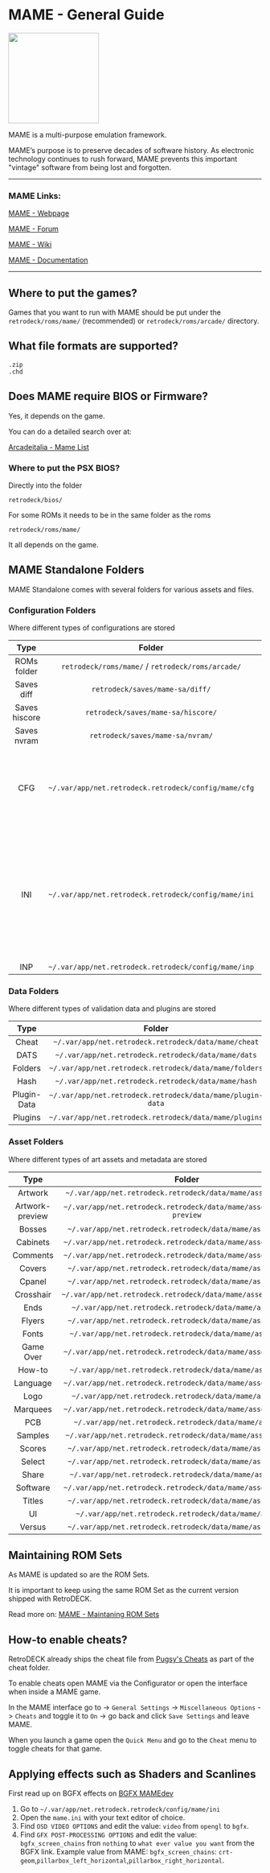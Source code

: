 # MAME - General Guide

<img src="../../../wiki_images/logos/mame-logo.png" width="180">

MAME is a multi-purpose emulation framework.

MAME’s purpose is to preserve decades of software history. As electronic technology continues to rush forward, MAME prevents this important "vintage" software from being lost and forgotten. 

---

### MAME Links:

[MAME - Webpage](https://www.mamedev.org/)

[MAME - Forum](https://forum.mamedev.org/)

[MAME - Wiki](https://wiki.mamedev.org/index.php?title=Main_Page)

[MAME - Documentation](https://docs.mamedev.org/)

---

## Where to put the games?

Games that you want to run with MAME should be put under the `retrodeck/roms/mame/` (recommended) or `retrodeck/roms/arcade/` directory.

## What file formats are supported?

```
.zip
.chd
```

## Does MAME require BIOS or Firmware?

Yes, it depends on the game.

You can do a detailed search over at:

[Arcadeitalia - Mame List](http://adb.arcadeitalia.net/lista_mame.php)

### Where to put the PSX BIOS?

Directly into the folder

`retrodeck/bios/`

For some ROMs it needs to be in the same folder as the roms 

`retrodeck/roms/mame/` 

It all depends on the game.

## MAME Standalone Folders

MAME Standalone comes with several folders for various assets and files.

### Configuration Folders

Where different types of configurations are stored

| Type | Folder                 |    Comment |
| :---:   | :---:               |      :---:     |
| ROMs folder |`retrodeck/roms/mame/` / `retrodeck/roms/arcade/`  |    |
| Saves diff |`retrodeck/saves/mame-sa/diff/` |    |
| Saves hiscore |`retrodeck/saves/mame-sa/hiscore/` |    |
| Saves nvram |`retrodeck/saves/mame-sa/nvram/` |    |
| CFG |`~/.var/app/net.retrodeck.retrodeck/config/mame/cfg` |  This is where the `default.cfg` is and also any custom game configs are saved.   |
| INI |`~/.var/app/net.retrodeck.retrodeck/config/mame/ini` |  This is where `ui.ini` and `mame.ini` files are located. But they should not be touched unless you know what you are doing.  |
| INP |`~/.var/app/net.retrodeck.retrodeck/config/mame/inp` |  |

### Data Folders

Where different types of validation data and plugins are stored

| Type | Folder                 |    Comment |
| :---:   | :---:               |      :---:     |
| Cheat |`~/.var/app/net.retrodeck.retrodeck/data/mame/cheat` |    |
| DATS |`~/.var/app/net.retrodeck.retrodeck/data/mame/dats` |    |
| Folders |`~/.var/app/net.retrodeck.retrodeck/data/mame/folders` |  |
| Hash |`~/.var/app/net.retrodeck.retrodeck/data/mame/hash` |  |
| Plugin-Data |`~/.var/app/net.retrodeck.retrodeck/data/mame/plugin-data`|  |
| Plugins |`~/.var/app/net.retrodeck.retrodeck/data/mame/plugins`|  |

### Asset Folders

Where different types of art assets and metadata are stored

| Type | Folder                 |    Comment |
| :---:   | :---:               |      :---:     |
| Artwork |`~/.var/app/net.retrodeck.retrodeck/data/mame/assets/artwork` |    |
| Artwork-preview |`~/.var/app/net.retrodeck.retrodeck/data/mame/assets/artwork-preview` |    |
| Bosses |`~/.var/app/net.retrodeck.retrodeck/data/mame/assets/bosses` |    |
| Cabinets | `~/.var/app/net.retrodeck.retrodeck/data/mame/assets/cabinets` |    |
| Comments |`~/.var/app/net.retrodeck.retrodeck/data/mame/assets/comments`|    |
| Covers |`~/.var/app/net.retrodeck.retrodeck/data/mame/assets/covers` |    |
| Cpanel |`~/.var/app/net.retrodeck.retrodeck/data/mame/assets/cpanel` |    |
| Crosshair |`~/.var/app/net.retrodeck.retrodeck/data/mame/assets/crosshair` |    |
| Ends |`~/.var/app/net.retrodeck.retrodeck/data/mame/assets/ends` |    |
| Flyers |`~/.var/app/net.retrodeck.retrodeck/data/mame/assets/flyers` |    |
| Fonts |`~/.var/app/net.retrodeck.retrodeck/data/mame/assets/fonts` |    |
| Game Over |`~/.var/app/net.retrodeck.retrodeck/data/mame/assets/gameover` |    |
| How-to |`~/.var/app/net.retrodeck.retrodeck/data/mame/assets/howto` |    |
| Language |`~/.var/app/net.retrodeck.retrodeck/data/mame/assets/language`|    |
| Logo |`~/.var/app/net.retrodeck.retrodeck/data/mame/assets/logo` |    |
| Marquees |`~/.var/app/net.retrodeck.retrodeck/data/mame/assets/marquees` |    |
| PCB |`~/.var/app/net.retrodeck.retrodeck/data/mame/assets/pcb`|    |
| Samples |`~/.var/app/net.retrodeck.retrodeck/data/mame/assets/samples`|    |
| Scores |`~/.var/app/net.retrodeck.retrodeck/data/mame/assets/scores` |    |
| Select |`~/.var/app/net.retrodeck.retrodeck/data/mame/assets/select` |    |
| Share |`~/.var/app/net.retrodeck.retrodeck/data/mame/assets/share` |    |
| Software |`~/.var/app/net.retrodeck.retrodeck/data/mame/assets/software`|    |
| Titles |`~/.var/app/net.retrodeck.retrodeck/data/mame/assets/titles`|    |
| UI |`~/.var/app/net.retrodeck.retrodeck/data/mame/assets/ui`|    |
| Versus |`~/.var/app/net.retrodeck.retrodeck/data/mame/assets/versus`|    |

## Maintaining ROM Sets

As MAME is updated so are the ROM Sets.

It is important to keep using the same ROM Set as the current version shipped with RetroDECK.

Read more on: [MAME - Maintaning ROM Sets](https://docs.mamedev.org/usingmame/aboutromsets.html)

## How-to enable cheats?

RetroDECK already ships the cheat file from [Pugsy's Cheats](https://www.mamecheat.co.uk/) as part of the cheat folder.

To enable cheats open MAME via the Configurator or open the interface when inside a MAME game.

In the MAME interface go to -> `General Settings` -> `Miscellaneous Options` -> `Cheats` and toggle it to `On` -> go back and click `Save Settings` and leave MAME.

When you launch a game open the `Quick Menu` and go to the `Cheat` menu to toggle cheats for that game.


## Applying effects such as Shaders and Scanlines

First read up on BGFX effects on [BGFX MAMEdev](https://docs.mamedev.org/advanced/bgfx.html)

1. Go to `~/.var/app/net.retrodeck.retrodeck/config/mame/ini`
2. Open the `mame.ini` with your text editor of choice.
3. Find `OSD VIDEO OPTIONS` and edit the value: `video` from `opengl` to `bgfx`.
4. Find `GFX POST-PROCESSING OPTIONS` and edit the value: `bgfx_screen_chains` fron `nothing` to `what ever value you want` from the BGFX link. Example value from MAME: `bgfx_screen_chains`: `crt-geom`,`pillarbox_left_horizontal`,`pillarbox_right_horizontal`.
